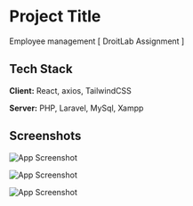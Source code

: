 
# Project Title

Employee management [ DroitLab Assignment ]

## Tech Stack

**Client:** React, axios, TailwindCSS

**Server:** PHP, Laravel, MySql, Xampp


## Screenshots

![App Screenshot](https://i.postimg.cc/zvnzB4NP/screencapture-localhost-5173-2023-09-26-17-42-41.png
)

![App Screenshot](https://i.postimg.cc/bYbN3SnH/screencapture-localhost-5173-add-Employee-2023-09-26-18-00-58.png
)

![App Screenshot](https://i.postimg.cc/d3MQJwby/screencapture-localhost-5173-employee-2-2023-09-26-18-00-40.png
)
